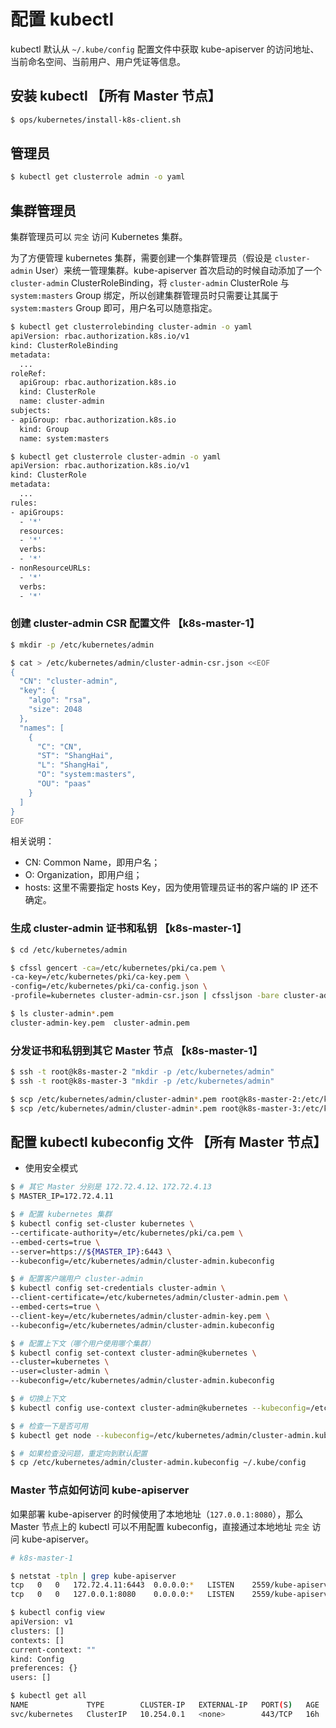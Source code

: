 # 配置 kubectl

kubectl 默认从 `~/.kube/config` 配置文件中获取 kube-apiserver 的访问地址、当前命名空间、当前用户、用户凭证等信息。

## 安装 kubectl 【所有 Master 节点】

```bash
$ ops/kubernetes/install-k8s-client.sh
```

## 管理员

```bash
$ kubectl get clusterrole admin -o yaml
```

## 集群管理员

集群管理员可以 `完全` 访问 Kubernetes 集群。

为了方便管理 kubernetes 集群，需要创建一个集群管理员（假设是 `cluster-admin` User）来统一管理集群。kube-apiserver 首次启动的时候自动添加了一个 `cluster-admin` ClusterRoleBinding，将 `cluster-admin` ClusterRole 与 `system:masters` Group 绑定，所以创建集群管理员时只需要让其属于 `system:masters` Group 即可，用户名可以随意指定。

```bash
$ kubectl get clusterrolebinding cluster-admin -o yaml
apiVersion: rbac.authorization.k8s.io/v1
kind: ClusterRoleBinding
metadata:
  ...
roleRef:
  apiGroup: rbac.authorization.k8s.io
  kind: ClusterRole
  name: cluster-admin
subjects:
- apiGroup: rbac.authorization.k8s.io
  kind: Group
  name: system:masters
```

```bash
$ kubectl get clusterrole cluster-admin -o yaml
apiVersion: rbac.authorization.k8s.io/v1
kind: ClusterRole
metadata:
  ...
rules:
- apiGroups:
  - '*'
  resources:
  - '*'
  verbs:
  - '*'
- nonResourceURLs:
  - '*'
  verbs:
  - '*'
```

### 创建 cluster-admin CSR 配置文件 【k8s-master-1】

```bash
$ mkdir -p /etc/kubernetes/admin

$ cat > /etc/kubernetes/admin/cluster-admin-csr.json <<EOF
{
  "CN": "cluster-admin",
  "key": {
    "algo": "rsa",
    "size": 2048
  },
  "names": [
    {
      "C": "CN",
      "ST": "ShangHai",
      "L": "ShangHai",
      "O": "system:masters",
      "OU": "paas"
    }
  ]
}
EOF
```

相关说明：
  * CN: Common Name，即用户名；
  * O: Organization，即用户组；
  * hosts: 这里不需要指定 hosts Key，因为使用管理员证书的客户端的 IP 还不确定。


### 生成 cluster-admin 证书和私钥 【k8s-master-1】

```bash
$ cd /etc/kubernetes/admin

$ cfssl gencert -ca=/etc/kubernetes/pki/ca.pem \
-ca-key=/etc/kubernetes/pki/ca-key.pem \
-config=/etc/kubernetes/pki/ca-config.json \
-profile=kubernetes cluster-admin-csr.json | cfssljson -bare cluster-admin

$ ls cluster-admin*.pem
cluster-admin-key.pem  cluster-admin.pem
```

### 分发证书和私钥到其它 Master 节点 【k8s-master-1】

```bash
$ ssh -t root@k8s-master-2 "mkdir -p /etc/kubernetes/admin"
$ ssh -t root@k8s-master-3 "mkdir -p /etc/kubernetes/admin"

$ scp /etc/kubernetes/admin/cluster-admin*.pem root@k8s-master-2:/etc/kubernetes/admin
$ scp /etc/kubernetes/admin/cluster-admin*.pem root@k8s-master-3:/etc/kubernetes/admin
```


## 配置 kubectl kubeconfig 文件 【所有 Master 节点】

* 使用安全模式

```bash
$ # 其它 Master 分别是 172.72.4.12、172.72.4.13
$ MASTER_IP=172.72.4.11

$ # 配置 kubernetes 集群
$ kubectl config set-cluster kubernetes \
--certificate-authority=/etc/kubernetes/pki/ca.pem \
--embed-certs=true \
--server=https://${MASTER_IP}:6443 \
--kubeconfig=/etc/kubernetes/admin/cluster-admin.kubeconfig

$ # 配置客户端用户 cluster-admin
$ kubectl config set-credentials cluster-admin \
--client-certificate=/etc/kubernetes/admin/cluster-admin.pem \
--embed-certs=true \
--client-key=/etc/kubernetes/admin/cluster-admin-key.pem \
--kubeconfig=/etc/kubernetes/admin/cluster-admin.kubeconfig

$ # 配置上下文（哪个用户使用哪个集群）
$ kubectl config set-context cluster-admin@kubernetes \
--cluster=kubernetes \
--user=cluster-admin \
--kubeconfig=/etc/kubernetes/admin/cluster-admin.kubeconfig

$ # 切换上下文
$ kubectl config use-context cluster-admin@kubernetes --kubeconfig=/etc/kubernetes/admin/cluster-admin.kubeconfig

$ # 检查一下是否可用
$ kubectl get node --kubeconfig=/etc/kubernetes/admin/cluster-admin.kubeconfig

$ # 如果检查没问题，重定向到默认配置
$ cp /etc/kubernetes/admin/cluster-admin.kubeconfig ~/.kube/config
```

### Master 节点如何访问 kube-apiserver

如果部署 kube-apiserver 的时候使用了本地地址（`127.0.0.1:8080`），那么 Master 节点上的 kubectl 可以不用配置 kubeconfig，直接通过本地地址 `完全` 访问 kube-apiserver。

```bash
# k8s-master-1

$ netstat -tpln | grep kube-apiserver
tcp   0   0   172.72.4.11:6443  0.0.0.0:*   LISTEN    2559/kube-apiserver 
tcp   0   0   127.0.0.1:8080    0.0.0.0:*   LISTEN    2559/kube-apiserver

$ kubectl config view
apiVersion: v1
clusters: []
contexts: []
current-context: ""
kind: Config
preferences: {}
users: []

$ kubectl get all
NAME             TYPE        CLUSTER-IP   EXTERNAL-IP   PORT(S)   AGE
svc/kubernetes   ClusterIP   10.254.0.1   <none>        443/TCP   16h
```
